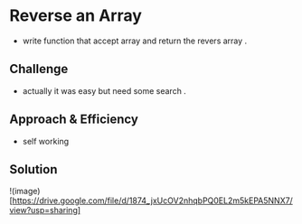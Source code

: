 # Reverse an Array
<!-- Short summary or background information -->
 * write function that accept array and return the revers array .

## Challenge
<!-- Description of the challenge -->
 * actually it was easy but need some search .

## Approach & Efficiency
<!-- What approach did you take? Why? What is the Big O space/time for this approach? -->
 * self working

## Solution
<!-- Embedded whiteboard image -->
!(image)[https://drive.google.com/file/d/1874_jxUcOV2nhqbPQ0EL2m5kEPA5NNX7/view?usp=sharing]